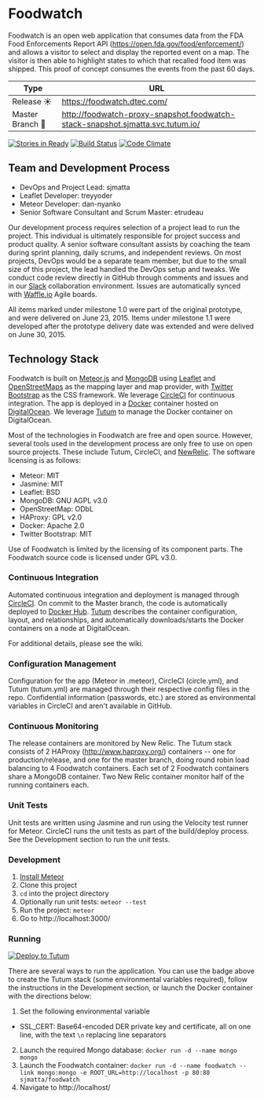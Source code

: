 # Foodwatch

Foodwatch is an open web application that consumes data from the FDA Food Enforcements Report API (https://open.fda.gov/food/enforcement/) and allows a visitor to select and display the reported event on a map.  The visitor is then able to highlight states to which that recalled food item was shipped.  This proof of concept consumes the events from the past 60 days.

Type | URL
---- | ---
Release :sunny: | https://foodwatch.dtec.com/
Master Branch :rocket: | http://foodwatch-proxy-snapshot.foodwatch-stack-snapshot.sjmatta.svc.tutum.io/

[![Stories in Ready](https://badge.waffle.io/DistributedInformationTechnologies/foodwatch.png?label=ready&title=Ready)](https://waffle.io/DistributedInformationTechnologies/foodwatch)
[![Build Status](https://circleci.com/gh/DistributedInformationTechnologies/foodwatch/tree/master.png?style=shield)](https://circleci.com/gh/DistributedInformationTechnologies/foodwatch)
[![Code Climate](https://codeclimate.com/github/DistributedInformationTechnologies/foodwatch/badges/gpa.svg)](https://codeclimate.com/github/DistributedInformationTechnologies/foodwatch)

## Team and Development Process
- DevOps and Project Lead: sjmatta
- Leaflet Developer: treyyoder
- Meteor Developer: dan-nyanko
- Senior Software Consultant and Scrum Master: etrudeau

Our development process requires selection of a project lead to run the project.  This individual is ultimately responsible for project success and product quality.  A senior software consultant assists by coaching the team during sprint planning, daily scrums, and independent reviews.  On most projects, DevOps would be a separate team member, but due to the small size of this project, the lead handled the DevOps setup and tweaks.  We conduct code review directly in GitHub through comments and issues and in our [Slack](http://slack.com) collaboration environment.  Issues are automatically synced with [Waffle.io](https://waffle.io/) Agile boards.

All items marked under milestone 1.0 were part of the original prototype, and were delivered on June 23, 2015.  Items under milestone 1.1 were developed after the prototype delivery date was extended and were delived on June 30, 2015.

## Technology Stack
Foodwatch is built on [Meteor.js](https://www.meteor.com/) and [MongoDB](https://www.mongodb.org/) using [Leaflet](http://leafletjs.com/) and [OpenStreetMaps](https://www.openstreetmap.org) as the mapping layer and map provider, with [Twitter Bootstrap](http://getbootstrap.com/) as the CSS framework.  We leverage [CircleCI](https://circleci.com/) for continuous integration.  The app is deployed in a [Docker](https://www.docker.com/) container hosted on [DigitalOcean](https://www.digitalocean.com/).  We leverage [Tutum](https://www.tutum.co/) to manage the Docker container on DigitalOcean.

Most of the technologies in Foodwatch are free and open source.  However, several tools used in the development process are only free to use on open source projects.  These include Tutum, CircleCI, and [NewRelic](http://newrelic.com/).  The software licensing is as follows:

- Meteor: MIT
- Jasmine: MIT
- Leaflet: BSD
- MongoDB: GNU AGPL v3.0
- OpenStreetMap: ODbL
- HAProxy: GPL v2.0
- Docker: Apache 2.0
- Twitter Bootstrap: MIT

Use of Foodwatch is limited by the licensing of its component parts.  The Foodwatch source code is licensed under GPL v3.0.

### Continuous Integration

Automated continuous integration and deployment is managed through [CircleCI](https://circleci.com). On commit to the Master branch, the code is automatically deployed to [Docker Hub](https://hub.docker.com).  [Tutum](https://www.tutum.co/) describes the container configuration, layout, and relationships, and automatically downloads/starts the Docker containers on a node at DigitalOcean.

For additional details, please see the wiki.

### Configuration Management

Configuration for the app (Meteor in .meteor), CircleCI (circle.yml), and Tutum (tutum.yml) are managed through their respective config files in the repo. Confidential information (passwords, etc.) are stored as environmental variables in CircleCI and aren't available in GitHub.

### Continuous Monitoring

The release containers are monitored by New Relic. The Tutum stack consists of 2 HAProxy (http://www.haproxy.org/) containers -- one for production/release, and one for the master branch, doing round robin load balancing to 4 Foodwatch containers. Each set of 2 Foodwatch containers share a MongoDB container. Two New Relic container monitor half of the running containers each.

### Unit Tests

Unit tests are written using Jasmine and run using the Velocity test runner for Meteor.  CircleCI runs the unit tests as part of the build/deploy process. See the Development section to run the unit tests.

### Development
1. [Install Meteor](https://www.meteor.com/install)
2. Clone this project
3. ```cd``` into the project directory
4. Optionally run unit tests: ```meteor --test```
5. Run the project: ```meteor```
6. Go to http://localhost:3000/

### Running
[![Deploy to Tutum](https://s.tutum.co/deploy-to-tutum.svg)](https://dashboard.tutum.co/stack/deploy/)

There are several ways to run the application. You can use the badge above to create the Tutum stack (some environmental variables required), follow the instructions in the Development section, or launch the Docker container with the directions below:
 
1. Set the following environmental variable
  * SSL_CERT: Base64-encoded DER private key and certificate, all on one line, with the text ```\n``` replacing line separators
2. Launch the required Mongo database: ```docker run -d --name mongo mongo```
3. Launch the Foodwatch container: ```docker run -d --name foodwatch --link mongo:mongo -e ROOT_URL=http://localhost -p 80:80 sjmatta/foodwatch```
4. Navigate to http://localhost/
